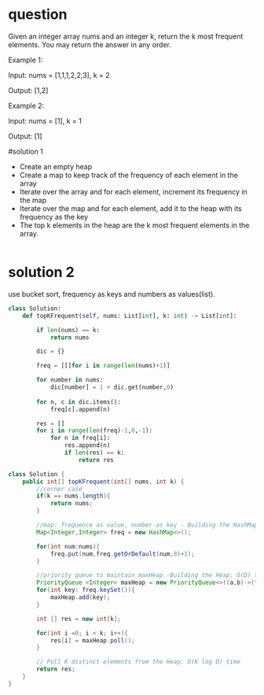 # question
Given an integer array nums and an integer k, return the k most frequent elements. You may return the answer in any order.

Example 1:

Input: nums = [1,1,1,2,2,3], k = 2

Output: [1,2]

Example 2:

Input: nums = [1], k = 1

Output: [1]

#solution 1
- Create an empty heap
- Create a map to keep track of the frequency of each element in the array
- Iterate over the array and for each element, increment its frequency in the map
- Iterate over the map and for each element, add it to the heap with its frequency as the key
- The top k elements in the heap are the k most frequent elements in the array.
```
```

# solution 2
use bucket sort, frequency as keys and numbers as values(list).
```python
class Solution:
    def topKFrequent(self, nums: List[int], k: int) -> List[int]:

        if len(nums) == k:
            return nums

        dic = {}

        freq = [[]for i in range(len(nums)+1)]

        for number in nums:
            dic[number] = 1 + dic.get(number,0)
        
        for n, c in dic.items():
            freq[c].append(n)

        res = []
        for i in range(len(freq)-1,0,-1):
            for n in freq[i]:
                res.append(n)
                if len(res) == k:
                    return res 
```
```Java
class Solution {
    public int[] topKFrequent(int[] nums, int k) {
        //corner case
        if(k == nums.length){
            return nums;
        }

        //map: frequence as value, number as key - Building the HashMap: O(N) time
        Map<Integer,Integer> freq = new HashMap<>();

        for(int num:nums){
            freq.put(num,freq.getOrDefault(num,0)+1);
        } 

        //priority queue to maintain maxHeap -Building the Heap: O(D) time
        PriorityQueue <Integer> maxHeap = new PriorityQueue<>((a,b)->(freq.get(b)-freq.get(a)));
        for(int key: freq.keySet()){
            maxHeap.add(key);
        }

        int [] res = new int[k];

        for(int i =0; i < k; i++){
            res[i] = maxHeap.poll();
        }

        // Poll K distinct elements from the Heap: O(K log D) time
        return res;
    }
}
```